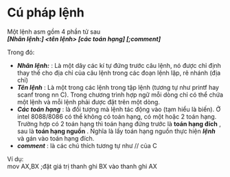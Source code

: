 # Cú pháp lệnh

Một lệnh asm gồm 4 phần tử sau  
***[Nhãn lệnh:]    <tên lệnh>    [các toán hạng]   [;comment]*** 
  
 Trong đó:  
* ***Nhãn lệnh:*** : Là một dãy các kí tự đứng trước câu lệnh, nó được chỉ định thay thế cho địa chỉ của câu lệnh trong các đoạn lệnh lặp, rẽ nhánh (địa chỉ)  
* ***Tên lệnh*** : Là một trong các lệnh trong tập lệnh (tương tự như printf hay scanf trong nn C). Trong chương trình hợp ngữ mỗi dòng chỉ có thể chứa một lệnh và mỗi lệnh phải được đặt trên một dòng.  
* ***Các toán hạng*** : là đối tượng mà lệnh tác động vào (tạm hiểu là biến). Ở intel 8088/8086 có thể không có toán hạng, có một hoặc 2 toán hạng. Trường hợp có 2 toán hạng thì toán hạng đứng trước là **toán hạng đích** , sau là **toán hạng nguồn** . Nghĩa là lấy toán hạng nguồn thực hiện ***lệnh*** và gán vào toán hạng đích.  
* ***comment*** : là các chú thích tương tự như // của C  
  
Ví dụ:  
mov AX,BX ;đặt giá trị thanh ghi BX vào thanh ghi AX
